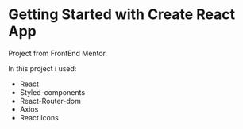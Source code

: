 # Getting Started with Create React App

Project from FrontEnd Mentor.

In this project i used:

- React
- Styled-components
- React-Router-dom
- Axios
- React Icons
